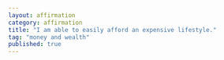 ```yaml
---
layout: affirmation  
category: affirmation  
title: "I am able to easily afford an expensive lifestyle."  
tag: "money and wealth"
published: true
---
```


